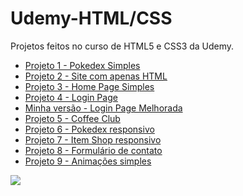 # Udemy-HTML/CSS
 Projetos feitos no curso de HTML5 e CSS3 da Udemy.

<ul>
<li><a href="https://esteroliveira04.github.io/Udemy-HTML-CSS/projeto1/index.html">Projeto 1 - Pokedex Simples</a></li>

<li><a href="https://esteroliveira04.github.io/Udemy-HTML-CSS/projeto2/index.html">Projeto 2 - Site com apenas HTML</a></li>


<li><a href="https://esteroliveira04.github.io/Udemy-HTML-CSS/projeto3/index.html">Projeto 3 - Home Page Simples</a></li>

<li><a href="https://esteroliveira04.github.io/Udemy-HTML-CSS/projeto4/index.html"> Projeto 4 - Login Page</a></li>

<li><a href="https://esteroliveira04.github.io/Udemy-HTML-CSS/projeto4/login2.html">Minha versão - Login Page Melhorada</a></li>

<li><a href="https://esteroliveira04.github.io/Udemy-HTML-CSS/projeto5/index.html">Projeto 5 - Coffee Club</a></li>

<li><a href="https://esteroliveira04.github.io/Udemy-HTML-CSS/projeto6/index.html">Projeto 6 - Pokedex responsivo</a></li>

<li><a href="https://esteroliveira04.github.io/Udemy-HTML-CSS/projeto7/index.html">Projeto 7 - Item Shop responsivo</a></li>

<li><a href="https://esteroliveira04.github.io/Udemy-HTML-CSS/projeto8/index.html">Projeto 8 - Formulário de contato</a></li>

<li><a href="https://esteroliveira04.github.io/Udemy-HTML-CSS/projeto9/index.html"> Projeto 9 - Animações simples</a></li>
</ul>

<img src="../Udemy-HTML-CSS/certificado-html-css-udemy.jpg">